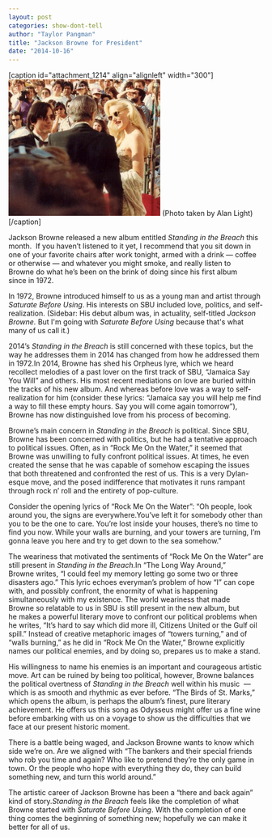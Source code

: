 ```yaml
---
layout: post
categories: show-dont-tell
author: "Taylor Pangman"
title: "Jackson Browne for President"
date: "2014-10-16"
---
```


\[caption id="attachment\_1214" align="alignleft" width="300"\][![(Photo taken by Alan Light)](/img/Browne-e1413483384931.jpg)](http://www.thehighscreen.com/wp-content/uploads/2014/09/Browne-e1413483384931.jpg) (Photo taken by Alan Light)\[/caption\]

Jackson Browne released a new album entitled _Standing in the Breach_ this month.  If you haven’t listened to it yet, I recommend that you sit down in one of your favorite chairs after work tonight, armed with a drink — coffee or otherwise — and whatever you might smoke, and really listen to Browne do what he’s been on the brink of doing since his first album since in 1972.

In 1972, Browne introduced himself to us as a young man and artist through _Saturate Before Using_. His interests on SBU included love, politics, and self-realization. (Sidebar: His debut album was, in actuality, self-titled _Jackson Browne._ But I'm going with _Saturate Before Using_ because that's what many of us call it.)

2014’s _Standing in the Breach_ is still concerned with these topics, but the way he addresses them in 2014 has changed from how he addressed them in 1972.In 2014, Browne has shed his Orpheus lyre, which we heard recollect melodies of a past lover on the first track of SBU, “Jamaica Say You Will” and others. His most recent mediations on love are buried within the tracks of his new album. And whereas before love was a way to self-realization for him (consider these lyrics: “Jamaica say you will help me find a way to fill these empty hours. Say you will come again tomorrow”), Browne has now distinguished love from his process of becoming.

Browne’s main concern in _Standing in the Breach_ is political. Since SBU, Browne has been concerned with politics, but he had a tentative approach to political issues. Often, as in “Rock Me On the Water,” it seemed that Browne was unwilling to fully confront political issues. At times, he even created the sense that he was capable of somehow escaping the issues that both threatened and confronted the rest of us. This is a very Dylan-esque move, and the posed indifference that motivates it runs rampant through rock n’ roll and the entirety of pop-culture. 

Consider the opening lyrics of “Rock Me On the Water”: “Oh people, look around you, the signs are everywhere.You’ve left it for somebody other than you to be the one to care. You’re lost inside your houses, there’s no time to find you now. While your walls are burning, and your towers are turning, I’m gonna leave you here and try to get down to the sea somehow.”  

The weariness that motivated the sentiments of “Rock Me On the Water” are still present in _Standing in the Breach_.In “The Long Way Around,” Browne writes, “I could feel my memory letting go some two or three disasters ago.” This lyric echoes everyman’s problem of how “I” can cope with, and possibly confront, the enormity of what is happening simultaneously with my existence. The world weariness that made Browne so relatable to us in SBU is still present in the new album, but he makes a powerful literary move to confront our political problems when he writes, “It’s hard to say which did more ill, Citizens United or the Gulf oil spill.” Instead of creative metaphoric images of “towers turning,” and of “walls burning,” as he did in “Rock Me On the Water,” Browne explicitly names our political enemies, and by doing so, prepares us to make a stand.

His willingness to name his enemies is an important and courageous artistic move. Art can be ruined by being too political, however, Browne balances the political overtness of _Standing in the Breach_ well within his music  — which is as smooth and rhythmic as ever before. “The Birds of St. Marks,” which opens the album, is perhaps the album’s finest, pure literary achievement. He offers us this song as Odysseus might offer us a fine wine before embarking with us on a voyage to show us the difficulties that we face at our present historic moment.

There is a battle being waged, and Jackson Browne wants to know which side we’re on. Are we aligned with “The bankers and their special friends who rob you time and again? Who like to pretend they’re the only game in town. Or the people who hope with everything they do, they can build something new, and turn this world around.”

The artistic career of Jackson Browne has been a “there and back again” kind of story._Standing in the Breach_ feels like the completion of what Browne started with _Saturate Before Using_. With the completion of one thing comes the beginning of something new; hopefully we can make it better for all of us.

